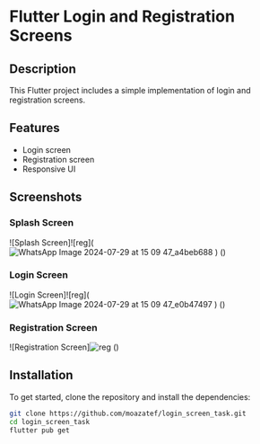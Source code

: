 # Flutter Login and Registration Screens

## Description

This Flutter project includes a simple implementation of login and registration screens.

## Features

- Login screen
- Registration screen
- Responsive UI

## Screenshots

### Splash Screen
![Splash Screen]![reg](![WhatsApp Image 2024-07-29 at 15 09 47_a4beb688](https://github.com/user-attachments/assets/e02d26ba-3ed1-4baa-90ee-77a6ecf40ab4)
)
()

### Login Screen
![Login Screen]![reg](![WhatsApp Image 2024-07-29 at 15 09 47_e0b47497](https://github.com/user-attachments/assets/0f688a6e-b580-464d-b4ee-f0c1d27f95ed)
)
()

### Registration Screen
![Registration Screen]![reg](https://github.com/user-attachments/assets/7e863832-b6db-43ee-907e-8bc41855c641)
()

## Installation

To get started, clone the repository and install the dependencies:

```sh
git clone https://github.com/moazatef/login_screen_task.git
cd login_screen_task
flutter pub get
